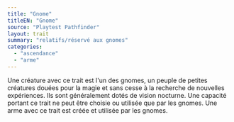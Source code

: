 ```yaml
---
title: "Gnome"
titleEN: "Gnome"
source: "Playtest Pathfinder"
layout: trait
summary: "relatifs/réservé aux gnomes"
categories:
  - "ascendance"
  - "arme"
---
```

Une créature avec ce trait est l'un des gnomes, un peuple de petites créatures douées pour la magie et sans cesse à la recherche de nouvelles expériences. Ils sont généralement dotés de vision nocturne. Une capacité portant ce trait ne peut être choisie ou utilisée que par les gnomes. Une arme avec ce trait est créée et utilisée par les gnomes.
